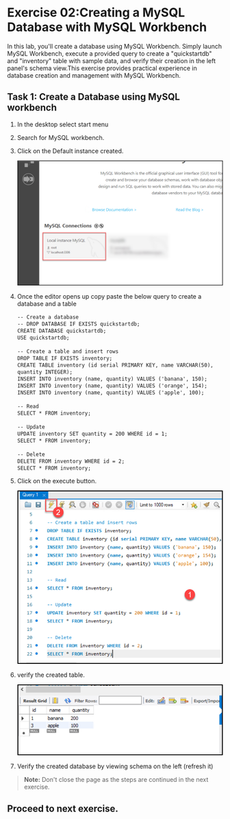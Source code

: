 # Exercise 02:Creating a MySQL Database with MySQL Workbench

In this lab, you'll create a database using MySQL Workbench. Simply launch MySQL Workbench, execute a provided query to create a "quickstartdb" and "inventory" table with sample data, and verify their creation in the left panel's schema view.This exercise provides practical experience in database creation and management with MySQL Workbench.

## Task 1: Create a Database using MySQL workbench

1. In the desktop select start menu

1. Search for MySQL workbench.

1.  Click on the Default instance created.

      ![](Media/workbench.png)

1. Once the editor opens up copy paste the below query to create a database and a table  

     ```
     -- Create a database
     -- DROP DATABASE IF EXISTS quickstartdb;
     CREATE DATABASE quickstartdb;
     USE quickstartdb;
     
     -- Create a table and insert rows
     DROP TABLE IF EXISTS inventory;
     CREATE TABLE inventory (id serial PRIMARY KEY, name VARCHAR(50), quantity INTEGER);
     INSERT INTO inventory (name, quantity) VALUES ('banana', 150);
     INSERT INTO inventory (name, quantity) VALUES ('orange', 154);
     INSERT INTO inventory (name, quantity) VALUES ('apple', 100);
     
     -- Read
     SELECT * FROM inventory;
     
     -- Update
     UPDATE inventory SET quantity = 200 WHERE id = 1;
     SELECT * FROM inventory;
     
     -- Delete
     DELETE FROM inventory WHERE id = 2;
     SELECT * FROM inventory;
     
     ```
1. Click on the execute button.

   ![](Media/database.png)

1. verify the created table.

   ![](Media/table.png)

1. Verify the created database by viewing schema on the left (refresh it)
   
  >**Note:** Don't close the page as the steps are continued in the next exercise.

## Proceed to next exercise.

